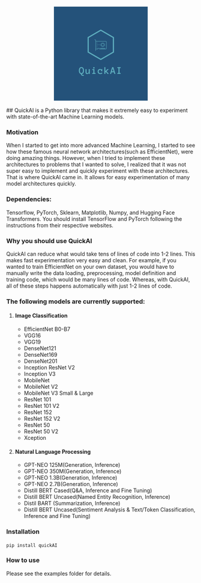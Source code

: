 <p align="center">
  <img src="https://raw.githubusercontent.com/geekjr/quickai/main/assets/quickai.png" alt="QuickAI logo"/>
</p>
## QuickAI is a Python library that makes it extremely easy to experiment with state-of-the-art Machine Learning models.

### Motivation

When I started to get into more advanced Machine Learning, I started to see how these famous neural network
architectures(such as EfficientNet), were doing amazing things. However, when I tried to implement these architectures
to problems that I wanted to solve, I realized that it was not super easy to implement and quickly experiment with these
architectures. That is where QuickAI came in. It allows for easy experimentation of many model architectures quickly.

### Dependencies:

Tensorflow, PyTorch, Sklearn, Matplotlib, Numpy, and Hugging Face Transformers. You should install TensorFlow and PyTorch following the instructions from their respective websites. 

### Why you should use QuickAI

QuickAI can reduce what would take tens of lines of code into 1-2 lines. This makes fast experimentation very easy and
clean. For example, if you wanted to train EfficientNet on your own dataset, you would have to manually write the data
loading, preprocessing, model definition and training code, which would be many lines of code. Whereas, with QuickAI,
all of these steps happens automatically with just 1-2 lines of code.

### The following models are currently supported:

1. #### Image Classification
    * EfficientNet B0-B7
    * VGG16
    * VGG19
    * DenseNet121
    * DenseNet169
    * DenseNet201
    * Inception ResNet V2
    * Inception V3
    * MobileNet
    * MobileNet V2
    * MobileNet V3 Small & Large
    * ResNet 101
    * ResNet 101 V2
    * ResNet 152
    * ResNet 152 V2
    * ResNet 50
    * ResNet 50 V2
    * Xception
2. #### Natural Language Processing
    * GPT-NEO 125M(Generation, Inference)
    * GPT-NEO 350M(Generation, Inference)
    * GPT-NEO 1.3B(Generation, Inference)
    * GPT-NEO 2.7B(Generation, Inference)
    * Distill BERT Cased(Q&A, Inference and Fine Tuning)
    * Distill BERT Uncased(Named Entity Recognition, Inference)
    * Distil BART (Summarization, Inference)
    * Distill BERT Uncased(Sentiment Analysis & Text/Token Classification, Inference and Fine Tuning)

### Installation

`pip install quickAI`

### How to use

Please see the examples folder for details. 
